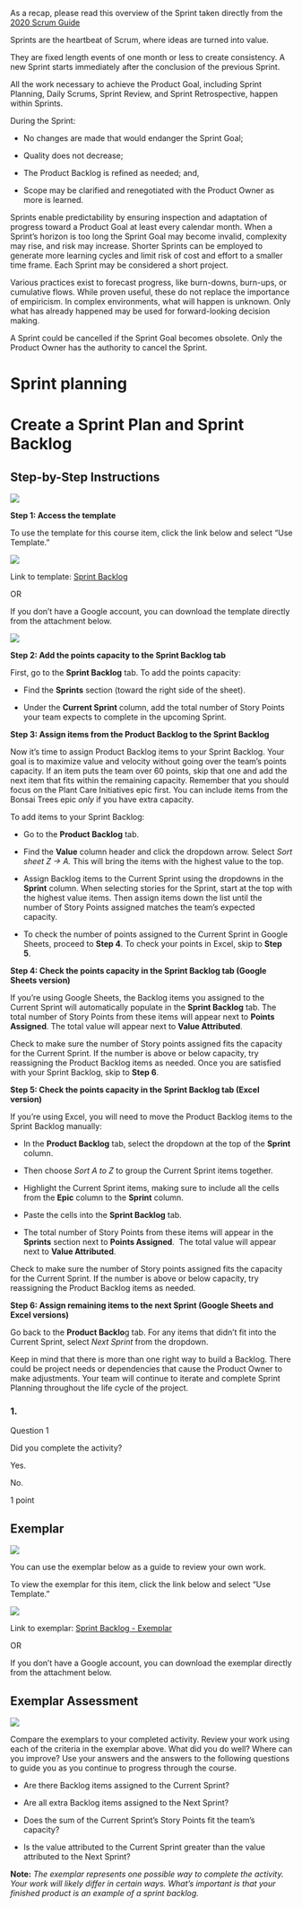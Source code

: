 

As a recap, please read this overview of the Sprint taken directly from the [2020 Scrum Guide](https://www.scrumguides.org/scrum-guide.html#the-sprint)




Sprints are the heartbeat of Scrum, where ideas are turned into value.

They are fixed length events of one month or less to create consistency. A new Sprint starts immediately after the conclusion of the previous Sprint.

All the work necessary to achieve the Product Goal, including Sprint Planning, Daily Scrums, Sprint Review, and Sprint Retrospective, happen within Sprints.

During the Sprint:

- No changes are made that would endanger the Sprint Goal;
    
- Quality does not decrease;
    
- The Product Backlog is refined as needed; and,
    
- Scope may be clarified and renegotiated with the Product Owner as more is learned.
    

Sprints enable predictability by ensuring inspection and adaptation of progress toward a Product Goal at least every calendar month. When a Sprint’s horizon is too long the Sprint Goal may become invalid, complexity may rise, and risk may increase. Shorter Sprints can be employed to generate more learning cycles and limit risk of cost and effort to a smaller time frame. Each Sprint may be considered a short project.

Various practices exist to forecast progress, like burn-downs, burn-ups, or cumulative flows. While proven useful, these do not replace the importance of empiricism. In complex environments, what will happen is unknown. Only what has already happened may be used for forward-looking decision making.

A Sprint could be cancelled if the Sprint Goal becomes obsolete. Only the Product Owner has the authority to cancel the Sprint.


# Sprint planning

# Create a Sprint Plan and Sprint Backlog
## Step-by-Step Instructions

![](https://d3c33hcgiwev3.cloudfront.net/imageAssetProxy.v1/fgWGK43QQrCOfw0V8Gb9lg_b2abaedd149642abbf4cd7d3c03497f1_Y3lZgHpI6nPDuLsM-Mq80D0JONH5zs5bPdieyq37enSBblsWOAzdAMjxnUHb0iv7AMbzGp_AgDoxNgZ3ka4sDcD5v1BDUWgXRkWqbxLsszzWDrvvMySJrxx2ew-z9h6bH-eB0abJqblgIVppIRPwrw?expiry=1748044800000&hmac=mjTQukwxiIQ_xekMdkiTPf1LEZiMHjyuuEFXj9IrMq4)

**Step 1: Access the template**

To use the template for this course item, click the link below and select “Use Template.” 

![](https://d3c33hcgiwev3.cloudfront.net/imageAssetProxy.v1/Nwrt-5KQTrqOa7XTqZxPkA_3facfb1802ef47d49cf764621c30c3f1_zkky1ZzWViUWCuI-IwWs69XBHlEL0DCtlOxWHmk3iBtt6YKsROCXcZQUlg5rLcfZGPDNuDGU6ELdK3z7TKeH3iA2hkUv3L1_7aZFEhcGoz7JeKu_X3OdNHtqh3JErjjVLu9lcl0QXfy7z5diOO-7-A?expiry=1748044800000&hmac=Edehfn3h_KvmhZMLVhqkdtUxbeAVpKcjmamLExEfTik)

Link to template: [Sprint Backlog](https://docs.google.com/spreadsheets/d/1c_Z0IY3DElUVFDkkEQK7KLVevAoQnto-EbVrkATCxVI/template/preview?resourcekey=0-RMYuAc3viiN4KTdUunkSoA#gid=2118111924)

OR

If you don’t have a Google account, you can download the template directly from the attachment below.

[](https://d3c33hcgiwev3.cloudfront.net/H7PFUK6mQb250FviMaQkZw_2129e84e31df40b2b6570f350653eaf1_Activity-Template_-Sprint-Backlog.xlsx?Expires=1748044800&Signature=iwkwHPFy02lNvHt1t8M2sL5gyMkm2CV1cSf4mRsiCafy4an~5lTG3qeMrU22hwNpTpsNMUYk5QxiMZ6kyMTLpWoQvZ4~iZuuvlfVj9CFemKL~zCt3JcKkXdku2XcYnI73dt9AZXMbTnKomTWkZ4pTaOpA8Nqs8B1O7woY0lC26A_&Key-Pair-Id=APKAJLTNE6QMUY6HBC5A)

![](https://d3c33hcgiwev3.cloudfront.net/imageAssetProxy.v1/TRF5q7MPRBCajWQGiDgudg_dae73d59cc424ed19b7d6813beb76bf1_VzHmbaLxjK1XzUYyU2CY05Em3dpj9v80FozrqmPL7zWC7FOioTxA7HSM7owvs93NMXOUAwsTWqcaK2FeADzhJne0Ll1esPt1E3lOiD17OZgzfBIX5wiY_Z-ZG3pHAxJnSW4D6pCUqiarts4J-mDgdA?expiry=1748044800000&hmac=zmcD-s3J8cCdtVPz_AF0RZNMAxtheJGXPS71zzlz5eU)

**Step 2: Add the points capacity to the Sprint Backlog tab**

First, go to the **Sprint Backlog** tab. To add the points capacity:

- Find the **Sprints** section (toward the right side of the sheet).
    
- Under the **Current Sprint** column, add the total number of Story Points your team expects to complete in the upcoming Sprint.
    

**Step 3: Assign items from the Product Backlog to the Sprint Backlog**

Now it’s time to assign Product Backlog items to your Sprint Backlog. Your goal is to maximize value and velocity without going over the team’s points capacity. If an item puts the team over 60 points, skip that one and add the next item that fits within the remaining capacity. Remember that you should focus on the Plant Care Initiatives epic first. You can include items from the Bonsai Trees epic _only_ if you have extra capacity.

To add items to your Sprint Backlog:

- Go to the **Product Backlog** tab.
    
- Find the **Value** column header and click the dropdown arrow. Select _Sort sheet Z → A._ This will bring the items with the highest value to the top.
    
- Assign Backlog items to the Current Sprint using the dropdowns in the **Sprint** column. When selecting stories for the Sprint, start at the top with the highest value items. Then assign items down the list until the number of Story Points assigned matches the team’s expected capacity. 
    
- To check the number of points assigned to the Current Sprint in Google Sheets, proceed to **Step 4**. To check your points in Excel, skip to **Step 5**. 
    

**Step 4: Check the points capacity in the Sprint Backlog tab (Google Sheets version)**

If you’re using Google Sheets, the Backlog items you assigned to the Current Sprint will automatically populate in the **Sprint Backlog** tab. The total number of Story Points from these items will appear next to **Points Assigned**. The total value will appear next to **Value Attributed**.

Check to make sure the number of Story points assigned fits the capacity for the Current Sprint. If the number is above or below capacity, try reassigning the Product Backlog items as needed. Once you are satisfied with your Sprint Backlog, skip to **Step 6**.

**Step 5: Check the points capacity in the Sprint Backlog tab (Excel version)**

If you’re using Excel, you will need to move the Product Backlog items to the Sprint Backlog manually:

- In the **Product Backlog** tab, select the dropdown at the top of the **Sprint** column.
    
- Then choose _Sort A to Z_ to group the Current Sprint items together. 
    
- Highlight the Current Sprint items, making sure to include all the cells from the **Epic** column to the **Sprint** column.
    
- Paste the cells into the **Sprint Backlog** tab. 
    
- The total number of Story Points from these items will appear in the **Sprints** section next to **Points Assigned**.  The total value will appear next to **Value Attributed**.
    

Check to make sure the number of Story points assigned fits the capacity for the Current Sprint. If the number is above or below capacity, try reassigning the Product Backlog items as needed. 

**Step 6: Assign remaining items to the next Sprint (Google Sheets and Excel versions)**

Go back to the **Product Backlo**g tab. For any items that didn’t fit into the Current Sprint, select _Next Sprint_ from the dropdown. 

Keep in mind that there is more than one right way to build a Backlog. There could be project needs or dependencies that cause the Product Owner to make adjustments. Your team will continue to iterate and complete Sprint Planning throughout the life cycle of the project.

### 1.

Question 1

Did you complete the activity?

Yes.

No.

1 point

## Exemplar

![](https://d3c33hcgiwev3.cloudfront.net/imageAssetProxy.v1/fgWGK43QQrCOfw0V8Gb9lg_b2abaedd149642abbf4cd7d3c03497f1_Y3lZgHpI6nPDuLsM-Mq80D0JONH5zs5bPdieyq37enSBblsWOAzdAMjxnUHb0iv7AMbzGp_AgDoxNgZ3ka4sDcD5v1BDUWgXRkWqbxLsszzWDrvvMySJrxx2ew-z9h6bH-eB0abJqblgIVppIRPwrw?expiry=1748044800000&hmac=mjTQukwxiIQ_xekMdkiTPf1LEZiMHjyuuEFXj9IrMq4)

You can use the exemplar below as a guide to review your own work.

To view the exemplar for this item, click the link below and select “Use Template.” 

![](https://d3c33hcgiwev3.cloudfront.net/imageAssetProxy.v1/tFwsZO68SXezqNipeX2VNg_1197e158ed8d410dba7a6d848e57e0f1_nVeJdRiAu54KaaVGgtwA3Lhy0-f7LRQ5_mZf7Xo8mDJdz0UwbxajPbepUqXE9hQzTOciEZ5yT2aLHFloomAboG46xobJypSWzp3DZzsdFE06mVOS9845W_XYj5f7Ti2yenFVboJYwsvUu3zCyBcnNnQ?expiry=1748044800000&hmac=PXi96mTzn46mV5IM6YHIWQkqAtW7sbtkuVH_Ca6b8BU)

Link to exemplar: [Sprint Backlog - Exemplar](https://docs.google.com/spreadsheets/d/1zb-AFNR4iuxP_ocHmJQEC-sVTm38skfNhmawS2SVXGU/template/preview?resourcekey=0-VCNh3sJvqAdg6Ns2_hOkTw#gid=2118111924)

OR

If you don’t have a Google account, you can download the exemplar directly from the attachment below.

[](https://d3c33hcgiwev3.cloudfront.net/cO6klXSpSqGy7fUBVdQGKQ_2d8370cbf59c45a595a36086f42c10f1_Activity-Exemplar_-Sprint-Backlog.xlsx?Expires=1748044800&Signature=PNwnrJ6lIGpAqmqNMPgobqPt~SmT6hNk6V7NdYxEtkDEG6GWMmb-5tUlhqNuUUZFd4CKZGIRHn-gmd-QJyvtVlL~0cWyThE6SMmGF0EJG~~fi5-7e2~KikLWcWZ7KKSB1q~twVBHvQ2IY5qr-WesXF12C3xUqRz1ScGHJNRJD3s_&Key-Pair-Id=APKAJLTNE6QMUY6HBC5A)

## Exemplar Assessment

![](https://d3c33hcgiwev3.cloudfront.net/imageAssetProxy.v1/fgWGK43QQrCOfw0V8Gb9lg_b2abaedd149642abbf4cd7d3c03497f1_Y3lZgHpI6nPDuLsM-Mq80D0JONH5zs5bPdieyq37enSBblsWOAzdAMjxnUHb0iv7AMbzGp_AgDoxNgZ3ka4sDcD5v1BDUWgXRkWqbxLsszzWDrvvMySJrxx2ew-z9h6bH-eB0abJqblgIVppIRPwrw?expiry=1748044800000&hmac=mjTQukwxiIQ_xekMdkiTPf1LEZiMHjyuuEFXj9IrMq4)

Compare the exemplars to your completed activity. Review your work using each of the criteria in the exemplar above. What did you do well? Where can you improve? Use your answers and the answers to the following questions to guide you as you continue to progress through the course. 

- Are there Backlog items assigned to the Current Sprint? 
    
- Are all extra Backlog items assigned to the Next Sprint? 
    
- Does the sum of the Current Sprint’s Story Points fit the team’s capacity? 
    
- Is the value attributed to the Current Sprint greater than the value attributed to the Next Sprint? 
    

**Note:** _The exemplar represents one possible way to complete the activity. Your work will likely differ in certain ways. What’s important is that your finished product is an example of a sprint backlog._